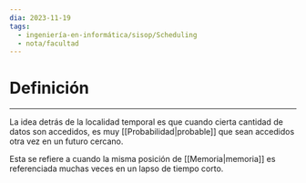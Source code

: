```yaml
---
dia: 2023-11-19
tags:
  - ingeniería-en-informática/sisop/Scheduling
  - nota/facultad
---
```

# Definición
---
La idea detrás de la localidad temporal es que cuando cierta cantidad de datos son accedidos, es muy [[Probabilidad|probable]] que sean accedidos otra vez en un futuro cercano.

Esta se refiere a cuando la misma posición de [[Memoria|memoria]] es referenciada muchas veces en un lapso de tiempo corto.